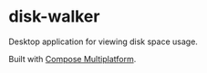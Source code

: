 # disk-walker

Desktop application for viewing disk space usage.

Built with [Compose Multiplatform](https://www.jetbrains.com/lp/compose-mpp/).
